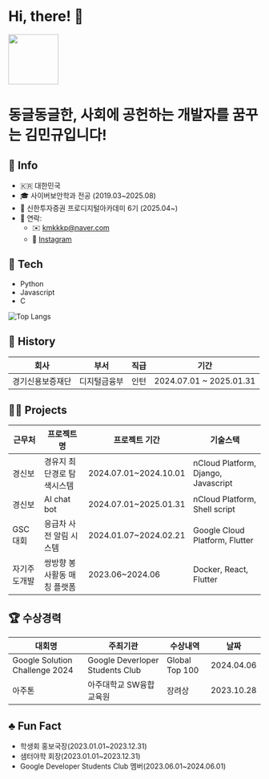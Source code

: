 # Hi, there! 👋 
<img src = "https://i.namu.wiki/i/yiTFRsku4ghNaoaPDoqHpN05W2SZo7PIn9Z7ZQEXq8kb8EQPgRiGrR2h04hQqcmPCGYKuwxc-Xb3En0aknpGUQ.webp" height="100">

# 동글동글한, 사회에 공헌하는 개발자를 꿈꾸는 김민규입니다!


## 💁 Info
- 🇰🇷 대한민국
- 🎓 사이버보안학과 전공 (2019.03~2025.08)
- 🌱 신한투자증권 프로디지털아카데미 6기 (2025.04~)
- 🤙 연락:
  - ✉️ kmkkkp@naver.com
  - 🛜 [Instagram](https://www.instagram.com/min_q9_/)

## 🛞 Tech
- Python
- Javascript
- C

![Top Langs](https://github-readme-stats.vercel.app/api/top-langs/?username=kmkkkp)

## 📜 History
|회사|부서|직급|기간|
|---|---|---|---|
|경기신용보증재단|디지털금융부|인턴|2024.07.01 ~ 2025.01.31|

## 🧑‍💻 Projects
|근무처|프로젝트명|프로젝트 기간|기술스택|
|---|---|---|---|
|경신보|경유지 최단경로 탐색시스템|2024.07.01~2024.10.01|nCloud Platform, Django, Javascript|
|경신보|AI chat bot|2024.07.01~2025.01.31|nCloud Platform, Shell script|
|GSC 대회|응급차 사전 알림 시스템|2024.01.07~2024.02.21|Google Cloud Platform, Flutter|
|자기주도개발|쌍방향 봉사활동 매칭 플랫폼|2023.06~2024.06|Docker, React, Flutter|

## 🏆 수상경력
|대회명|주최기관|수상내역|날짜|
|---|---|---|---|
|Google Solution Challenge 2024|Google Deverloper Students Club|Global Top 100|2024.04.06|
|아주톤|아주대학교 SW융합교육원|장려상|2023.10.28|

## ♣️ Fun Fact
- 학생회 홍보국장(2023.01.01~2023.12.31)
- 샘터야학 회장(2023.01.01~2023.12.31)
- Google Developer Students Club 멤버(2023.06.01~2024.06.01)
